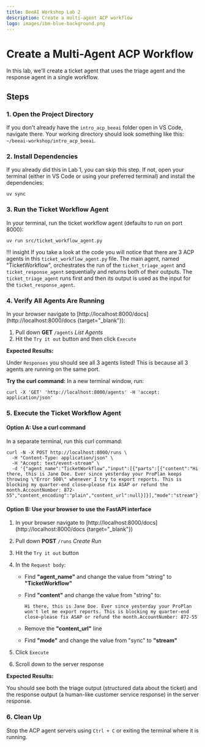 ```yaml
---
title: BeeAI Workshop Lab 2
description: Create a multi-agent ACP workflow
logo: images/ibm-blue-background.png
---
```


# Create a Multi-Agent ACP Workflow

In this lab, we'll create a ticket agent that uses the triage agent and the response agent in a single workflow.

## Steps

### 1. Open the Project Directory

If you don't already have the `intro_acp_beeai` folder open in VS Code, navigate there. Your working directory should look something like this: `~/beeai-workshop/intro_acp_beeai`.

### 2. Install Dependencies

If you already did this in Lab 1, you can skip this step. If not, open your terminal (either in VS Code or using your preferred terminal) and install the dependencies:

```shell
uv sync
```

### 3. Run the Ticket Workflow Agent

In your terminal, run the ticket workflow agent (defaults to run on port 8000):

```shell
uv run src/ticket_workflow_agent.py
```

!!! insight
    If you take a look at the code you will notice that there are 3 ACP agents in this `ticket_workflow_agent.py` file. The main agent, named "TicketWorkflow", orchestrates the run of the `ticket_triage_agent` and `ticket_response_agent` sequentially and returns both of their outputs. The `ticket_triage_agent` runs first and then its output is used as the input for the `ticket_response_agent`.

### 4. Verify All Agents Are Running

In your browser navigate to [http://localhost:8000/docs](http://localhost:8000/docs {target="_blank"}):

1. Pull down **GET** `/agents` *List Agents*
2. Hit the `Try it out` button and then click `Execute`

**Expected Results:**

Under `Responses` you should see all 3 agents listed! This is because all 3 agents are running on the same port.

**Try the curl command:** In a new terminal window, run:

```shell
curl -X 'GET' 'http://localhost:8000/agents' -H 'accept: application/json'
```

### 5. Execute the Ticket Workflow Agent

#### Option A: Use a curl command

In a separate terminal, run this curl command:

```shell
curl -N -X POST http://localhost:8000/runs \
  -H "Content-Type: application/json" \
  -H "Accept: text/event-stream" \
  -d '{"agent_name":"TicketWorkflow","input":[{"parts":[{"content":"Hi there, this is Jane Doe. Ever since yesterday your ProPlan keeps throwing \"Error 500\" whenever I try to export reports. This is blocking my quarter-end close—please fix ASAP or refund the month.AccountNumber: 872-55","content_encoding":"plain","content_url":null}]}],"mode":"stream"}'
```

#### Option B: Use your browser to use the FastAPI interface

1. In your browser navigate to [http://localhost:8000/docs](http://localhost:8000/docs {target="_blank"})
2. Pull down **POST** `/runs` *Create Run*
3. Hit the `Try it out` button
4. In the `Request body`:

   - Find **"agent_name"** and change the value from "string" to **"TicketWorkflow"**
   - Find **"content"** and change the value from "string" to:

     ```text
     Hi there, this is Jane Doe. Ever since yesterday your ProPlan won't let me export reports. This is blocking my quarter-end close—please fix ASAP or refund the month.AccountNumber: 872-55
     ```

   - Remove the **"content_url"** line
   - Find **"mode"** and change the value from "sync" to **"stream"**

5. Click `Execute`
6. Scroll down to the server response

**Expected Results:**

You should see both the triage output (structured data about the ticket) and the response output (a human-like customer service response) in the server response.

### 6. Clean Up

Stop the ACP agent servers using `Ctrl + C` or exiting the terminal where it is running.
